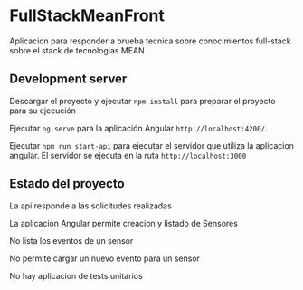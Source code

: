 # FullStackMeanFront

Aplicacion para responder a prueba tecnica sobre conocimientos full-stack sobre el stack de
tecnologias MEAN

## Development server

Descargar el proyecto y ejecutar `npm install` para preparar el proyecto para su ejecución

Ejecutar `ng serve` para la aplicación Angular `http://localhost:4200/`.

Ejecutar `npm run start-api` para ejecutar el servidor que utiliza la aplicacion angular.
El servidor se ejecuta en la ruta `http://localhost:3000`

## Estado del proyecto

La api responde a las solicitudes realizadas 

La aplicacion Angular permite creacion y listado de Sensores

No lista los eventos de un sensor 

No permite cargar un nuevo evento para un sensor

No hay aplicacion de tests unitarios


